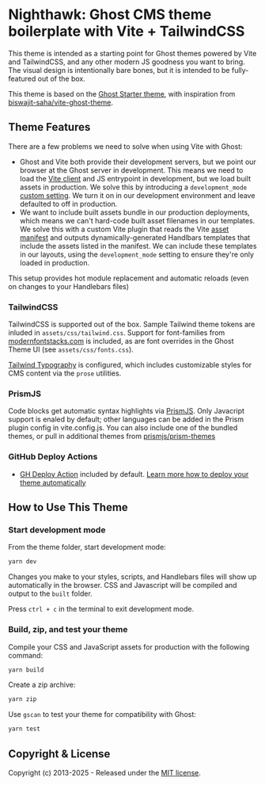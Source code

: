 # Nighthawk: Ghost CMS theme boilerplate with Vite + TailwindCSS

This theme is intended as a starting point for Ghost themes powered by Vite and TailwindCSS, and any other modern JS goodness you want to bring. The visual design is intentionally bare bones, but it is intended to be fully-featured out of the box.

This theme is based on the [Ghost Starter theme](https://github.com/TryGhost/Starter), with inspiration from [biswajit-saha/vite-ghost-theme](https://github.com/biswajit-saha/vite-ghost-theme).

## Theme Features

There are a few problems we need to solve when using Vite with Ghost:

- Ghost and Vite both provide their development servers, but we point our browser at the Ghost server in development. This means we need to load the [Vite client](https://vite.dev/guide/backend-integration.html) and JS entrypoint in development, but we load built assets in production. We solve this by introducing a `development_mode` [custom setting](https://docs.ghost.org/themes/custom-settings). We turn it on in our development environment and leave defaulted to off in production.
- We want to include built assets bundle in our production deployments, which means we can't hard-code built asset filenames in our templates. We solve this with a custom Vite plugin that reads the Vite [asset manifest](https://vite.dev/config/build-options.html#build-manifest) and outputs dynamically-generated Handlbars templates that include the assets listed in the manifest. We can include these templates in our layouts, using the `development_mode` setting to ensure they're only loaded in production.

This setup provides hot module replacement and automatic reloads (even on changes to your Handlebars files)

### TailwindCSS

TailwindCSS is supported out of the box. Sample Tailwind theme tokens are inluded in `assets/css/tailwind.css`. Support for font-families from [modernfontstacks.com](https://modernfontstacks.com) is included, as are font overrides in the Ghost Theme UI (see `assets/css/fonts.css`).

[Tailwind Typography](https://github.com/tailwindlabs/tailwindcss-typography) is configured, which includes customizable styles for CMS content via the `prose` utilities.

### PrismJS

Code blocks get automatic syntax highlights via [PrismJS](https://prismjs.com/). Only Javacript support is enaled by default; other languages can be added in the Prism plugin config in vite.config.js. You can also include one of the bundled themes, or pull in additional themes from [prismjs/prism-themes](https://github.com/prismjs/prism-themes)

### GitHub Deploy Actions

- [GH Deploy Action](.github/workflows/deploy-theme.yml) included by default. [Learn more how to deploy your theme automatically](https://github.com/TryGhost/action-deploy-theme)

## How to Use This Theme

### Start development mode

From the theme folder, start development mode:

```bash
yarn dev
```

Changes you make to your styles, scripts, and Handlebars files will show up automatically in the browser. CSS and Javascript will be compiled and output to the `built` folder.

Press `ctrl + c` in the terminal to exit development mode.

### Build, zip, and test your theme

Compile your CSS and JavaScript assets for production with the following command:

```bash
yarn build
```

Create a zip archive:

```bash
yarn zip
```

Use `gscan` to test your theme for compatibility with Ghost:

```bash
yarn test
```

## Copyright & License

Copyright (c) 2013-2025 - Released under the [MIT license](LICENSE).
